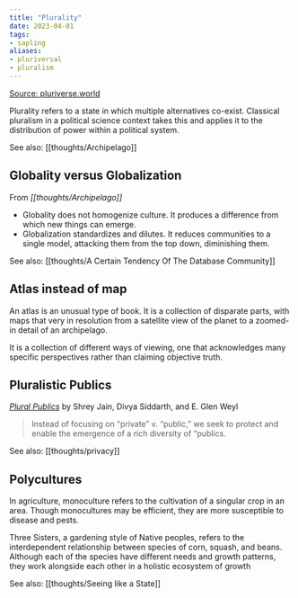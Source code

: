 ```yaml
---
title: "Plurality"
date: 2023-04-01
tags:
- sapling
aliases:
- pluriversal
- pluralism
---
```


[Source: pluriverse.world](https://pluriverse.world/)

Plurality refers to a state in which multiple alternatives co-exist. Classical pluralism in a political science context takes this and applies it to the distribution of power within a political system.

See also: [[thoughts/Archipelago]]

## Globality versus Globalization
From *[[thoughts/Archipelago]]*

- Globality does not homogenize culture. It produces a difference from which new things can emerge.
- Globalization standardizes and dilutes. It reduces communities to a single model, attacking them from the top down, diminishing them.

See also: [[thoughts/A Certain Tendency Of The Database Community]]

## Atlas instead of map
An atlas is an unusual type of book. It is a collection of disparate parts, with maps that very in resolution from a satellite view of the planet to a zoomed-in detail of an archipelago. 

It is a collection of different ways of viewing, one that acknowledges many specific perspectives rather than claiming objective truth.

## Pluralistic Publics
*[Plural Publics](https://gettingplurality.org/wp-content/uploads/2023/03/Plural-Publics-1.pdf)* by Shrey Jain, Divya Siddarth, and E. Glen Weyl

> Instead of focusing on “private” v. “public,” we seek to protect and enable the emergence of a rich diversity of “publics.

See also: [[thoughts/privacy]]

## Polycultures
In agriculture, monoculture refers to the cultivation of a singular crop in an area. Though monocultures may be efficient, they are more susceptible to disease and pests.

Three Sisters, a gardening style of Native peoples, refers to the interdependent relationship between species of corn, squash, and beans. Although each of the species have different needs and growth patterns, they work alongside each other in a holistic ecosystem of growth

See also: [[thoughts/Seeing like a State]]
